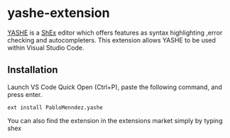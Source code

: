 # yashe-extension
[YASHE](http://www.weso.es/YASHE/) is a [ShEx](http://shex.io/) editor which offers features as syntax highlighting ,error checking and autocompleters. This extension allows YASHE to be used within Visual Studio Code.

## Installation
Launch VS Code Quick Open (Ctrl+P), paste the following command, and press enter.
```
ext install PabloMenndez.yashe
```

You can also find the extension in the extensions market simply by typing shex
